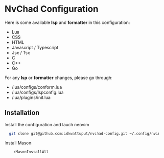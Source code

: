 # NvChad Configuration
Here is some available **lsp** and **formatter** in this configuration:
- Lua
- CSS
- HTML
- Javascript / Typescript
- Jsx / Tsx
- C
- C++
- Go

For any **lsp** or **formatter** changes, please go through:
- /lua/configs/conform.lua
- /lua/configs/lspconfig.lua
- /lua/plugins/init.lua

## Installation

Install the configuration and lauch neovim

```bash
  git clone git@github.com:idkwattuput/nvchad-config.git ~/.config/nvim && nvim
```

Install Mason
```bash
    :MasonInstallAll
```
    

